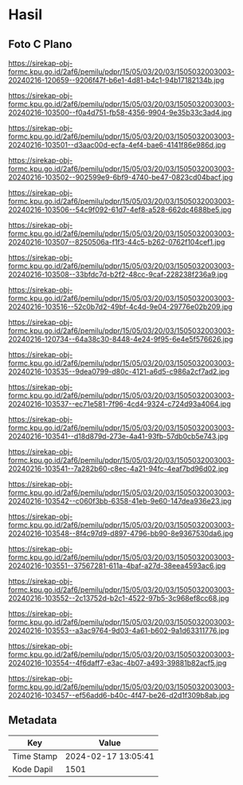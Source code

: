 # Hasil

## Foto C Plano

https://sirekap-obj-formc.kpu.go.id/2af6/pemilu/pdpr/15/05/03/20/03/1505032003003-20240216-120659--9206f47f-b6e1-4d81-b4c1-94b17182134b.jpg

https://sirekap-obj-formc.kpu.go.id/2af6/pemilu/pdpr/15/05/03/20/03/1505032003003-20240216-103500--f0a4d751-fb58-4356-9904-9e35b33c3ad4.jpg

https://sirekap-obj-formc.kpu.go.id/2af6/pemilu/pdpr/15/05/03/20/03/1505032003003-20240216-103501--d3aac00d-ecfa-4ef4-bae6-4141f86e986d.jpg

https://sirekap-obj-formc.kpu.go.id/2af6/pemilu/pdpr/15/05/03/20/03/1505032003003-20240216-103502--902599e9-6bf9-4740-be47-0823cd04bacf.jpg

https://sirekap-obj-formc.kpu.go.id/2af6/pemilu/pdpr/15/05/03/20/03/1505032003003-20240216-103506--54c9f092-61d7-4ef8-a528-662dc4688be5.jpg

https://sirekap-obj-formc.kpu.go.id/2af6/pemilu/pdpr/15/05/03/20/03/1505032003003-20240216-103507--8250506a-f1f3-44c5-b262-0762f104cef1.jpg

https://sirekap-obj-formc.kpu.go.id/2af6/pemilu/pdpr/15/05/03/20/03/1505032003003-20240216-103508--33bfdc7d-b2f2-48cc-9caf-228238f236a9.jpg

https://sirekap-obj-formc.kpu.go.id/2af6/pemilu/pdpr/15/05/03/20/03/1505032003003-20240216-103516--52c0b7d2-49bf-4c4d-9e04-29776e02b209.jpg

https://sirekap-obj-formc.kpu.go.id/2af6/pemilu/pdpr/15/05/03/20/03/1505032003003-20240216-120734--64a38c30-8448-4e24-9f95-6e4e5f576626.jpg

https://sirekap-obj-formc.kpu.go.id/2af6/pemilu/pdpr/15/05/03/20/03/1505032003003-20240216-103535--9dea0799-d80c-4121-a6d5-c986a2cf7ad2.jpg

https://sirekap-obj-formc.kpu.go.id/2af6/pemilu/pdpr/15/05/03/20/03/1505032003003-20240216-103537--ec71e581-7f96-4cd4-9324-c724d93a4064.jpg

https://sirekap-obj-formc.kpu.go.id/2af6/pemilu/pdpr/15/05/03/20/03/1505032003003-20240216-103541--d18d879d-273e-4a41-93fb-57db0cb5e743.jpg

https://sirekap-obj-formc.kpu.go.id/2af6/pemilu/pdpr/15/05/03/20/03/1505032003003-20240216-103541--7a282b60-c8ec-4a21-94fc-4eaf7bd96d02.jpg

https://sirekap-obj-formc.kpu.go.id/2af6/pemilu/pdpr/15/05/03/20/03/1505032003003-20240216-103542--c060f3bb-6358-41eb-9e60-147dea936e23.jpg

https://sirekap-obj-formc.kpu.go.id/2af6/pemilu/pdpr/15/05/03/20/03/1505032003003-20240216-103548--8f4c97d9-d897-4796-bb90-8e9367530da6.jpg

https://sirekap-obj-formc.kpu.go.id/2af6/pemilu/pdpr/15/05/03/20/03/1505032003003-20240216-103551--37567281-611a-4baf-a27d-38eea4593ac6.jpg

https://sirekap-obj-formc.kpu.go.id/2af6/pemilu/pdpr/15/05/03/20/03/1505032003003-20240216-103552--2c13752d-b2c1-4522-97b5-3c968ef8cc68.jpg

https://sirekap-obj-formc.kpu.go.id/2af6/pemilu/pdpr/15/05/03/20/03/1505032003003-20240216-103553--a3ac9764-9d03-4a61-b602-9a1d63311776.jpg

https://sirekap-obj-formc.kpu.go.id/2af6/pemilu/pdpr/15/05/03/20/03/1505032003003-20240216-103554--4f6daff7-e3ac-4b07-a493-39881b82acf5.jpg

https://sirekap-obj-formc.kpu.go.id/2af6/pemilu/pdpr/15/05/03/20/03/1505032003003-20240216-103457--ef56add6-b40c-4f47-be26-d2d1f309b8ab.jpg


## Metadata

| Key        | Value               |
| ---------- | ------------------- |
| Time Stamp | 2024-02-17 13:05:41 |
| Kode Dapil | 1501                |



